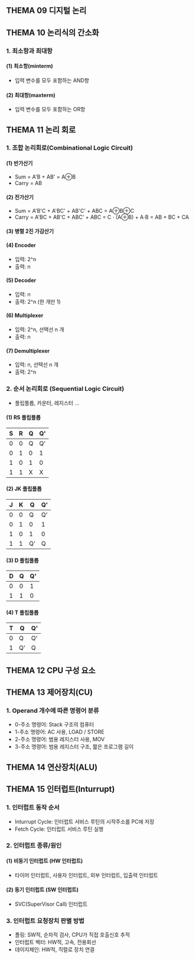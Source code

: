  ## **THEMA 09 디지털 논리**



## **THEMA 10 논리식의 간소화**

### 1. 최소항과 최대항
#### (1) 최소항(minterm)
- 입력 변수를 모두 포함하는 AND항

#### (2) 최대항(maxterm)
- 입력 변수를 모두 포함하는 OR항



## **THEMA 11 논리 회로**

### 1. 조합 논리회로(Combinational Logic Circuit)
#### (1) 반가산기
- Sum = A'B + AB' = A⊕B
- Carry = AB

#### (2) 전가산기
- Sum = A'B'C + A'BC' + AB'C' + ABC = A⊕B⊕C
- Carry = A'BC + AB'C + ABC' + ABC = C ⋅ (A⊕B) + A⋅B = AB + BC + CA

#### (3) 병렬 2진 가감산기

#### (4) Encoder
- 입력: 2^n
- 출력: n

#### (5) Decoder
- 입력: n
- 출력: 2^n (한 개만 1)

#### (6) Multiplexer
- 입력: 2^n, 선택선 n 개
- 출력: n

#### (7) Demultiplexer
- 입력: n, 선택선 n 개
- 출력: 2^n

### 2. 순서 논리회로 (Sequential Logic Circuit)
- 플립플롭, 카운터, 레지스터 ...

#### (1) RS 플립플롭
|S|R|Q|Q'|
|---|---|---|---|
|0|0|Q|Q'|
|0|1|0|1|
|1|0|1|0|
|1|1|X|X|

#### (2) JK 플립플롭
|J|K|Q|Q'|
|---|---|---|---|
|0|0|Q|Q'|
|0|1|0|1|
|1|0|1|0|
|1|1|Q'|Q|

#### (3) D 플립플롭
|D|Q|Q'|
|---|---|---|
|0|0|1|
|1|1|0|

#### (4) T 플립플롭
|T|Q|Q'|
|---|---|---|
|0|Q|Q'|
|1|Q'|Q|



## **THEMA 12 CPU 구성 요소**



## **THEMA 13 제어장치(CU)**

### 1. Operand 개수에 따른 명령어 분류
- 0-주소 명령어: Stack 구조의 컴퓨터
- 1-주소 명령어: AC 사용, LOAD / STORE
- 2-주소 명령어: 범용 레지스터 사용, MOV
- 3-주소 명령어: 범용 레지스터 구조, 짧은 프로그램 길이



## **THEMA 14 연산장치(ALU)**



## **THEMA 15 인터럽트(Inturrupt)**

### 1. 인터럽트 동작 순서
- Inturrupt Cycle: 인터럽트 서비스 루틴의 시작주소를 PC에 저장
- Fetch Cycle: 인터럽트 서비스 루틴 실행

### 2. 인터럽트 종류/원인
#### (1) 비동기 인터럽트 (HW 인터럽트)
- 타이머 인터럽트, 사용자 인터럽트, 외부 인터럽트, 입출력 인터럽트

#### (2) 동기 인터럽트 (SW 인터럽트)
- SVC(SuperVisor Call) 인터럽트

### 3. 인터럽트 요청장치 판별 방법
- 폴링: SW적, 순차적 검사, CPU가 직접 호출신호 추적
- 인터럽트 벡터: HW적, 고속, 전용회선
- 데이지체인: HW적, 직렬로 장치 연결


